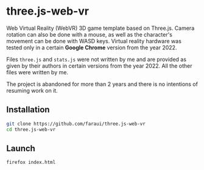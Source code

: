 # three.js-web-vr
Web Virtual Reality (WebVR) 3D game template based on Three.js. Camera rotation can also be done with a mouse, as well as the character's movement can be done with WASD keys. Virtual reality hardware was tested only in a certain **Google Chrome** version from the year 2022.
 
Files `three.js` and `stats.js` were not written by me and are provided as given by their authors in certain versions from the year 2022. All the other files were written by me.

The project is abandoned for more than 2 years and there is no intentions of resuming work on it.

## Installation
```bash
git clone https://github.com/faraui/three.js-web-vr
cd three.js-web-vr
```

## Launch
```bash
firefox index.html
```
